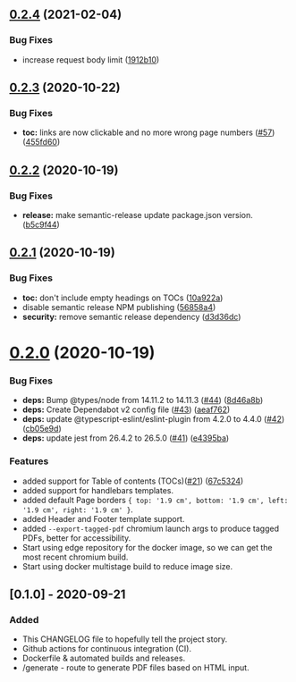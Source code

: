 ## [0.2.4](https://github.com/isneezy/pdf-generator-service/compare/v0.2.3...v0.2.4) (2021-02-04)


### Bug Fixes

* increase request body limit ([1912b10](https://github.com/isneezy/pdf-generator-service/commit/1912b104bc23aeb3c6aa8f05f93a70da44c04fd6))

## [0.2.3](https://github.com/isneezy/pdf-generator-service/compare/v0.2.2...v0.2.3) (2020-10-22)


### Bug Fixes

* **toc:** links are now clickable and no more wrong page numbers ([#57](https://github.com/isneezy/pdf-generator-service/issues/57)) ([455fd60](https://github.com/isneezy/pdf-generator-service/commit/455fd6084cc5fac01233aa5d3c7c8e3bbcadbfaf))

## [0.2.2](https://github.com/isneezy/pdf-generator-service/compare/v0.2.1...v0.2.2) (2020-10-19)


### Bug Fixes

* **release:** make semantic-release update package.json version. ([b5c9f44](https://github.com/isneezy/pdf-generator-service/commit/b5c9f44594d3af8e72cc73752b52b9a9d2ad07a4))

## [0.2.1](https://github.com/isneezy/pdf-generator-service/compare/v0.2.0...v0.2.1) (2020-10-19)


### Bug Fixes

* **toc:** don't include empty headings on TOCs ([10a922a](https://github.com/isneezy/pdf-generator-service/commit/10a922a18446f31f56f183e470cf529971a21bfc))
* disable semantic release NPM publishing ([56858a4](https://github.com/isneezy/pdf-generator-service/commit/56858a4eb80e12394dd5117a02ce5afede463b97))
* **security:** remove semantic release dependency ([d3d36dc](https://github.com/isneezy/pdf-generator-service/commit/d3d36dc1d0b3988686b05d61752af814382e2bb7))

# [0.2.0](https://github.com/isneezy/pdf-generator-service/compare/v0.1.0...v0.2.0) (2020-10-19)

### Bug Fixes

* **deps:** Bump @types/node from 14.11.2 to 14.11.3 ([#44](https://github.com/isneezy/pdf-generator-service/issues/44)) ([8d46a8b](https://github.com/isneezy/pdf-generator-service/commit/8d46a8b963bab7cc54697d6956e7b3bbc2591db4))
* **deps:** Create Dependabot v2 config file ([#43](https://github.com/isneezy/pdf-generator-service/issues/43)) ([aeaf762](https://github.com/isneezy/pdf-generator-service/commit/aeaf762ebcb75d4ca80a55e9453dabd6e2f44866))
* **deps:** update @typescript-eslint/eslint-plugin from 4.2.0 to 4.4.0 ([#42](https://github.com/isneezy/pdf-generator-service/issues/42)) ([cb05e9d](https://github.com/isneezy/pdf-generator-service/commit/cb05e9dcc1f276ce337ecccb8fb27d260e4d9e4d))
* **deps:** update jest from 26.4.2 to 26.5.0 ([#41](https://github.com/isneezy/pdf-generator-service/issues/41)) ([e4395ba](https://github.com/isneezy/pdf-generator-service/commit/e4395bace9368f19205bc73d4f0d24b6ee9433f3))


### Features

* added support for Table of contents (TOCs)([#21](https://github.com/isneezy/pdf-generator-service/issues/21)) ([67c5324](https://github.com/isneezy/pdf-generator-service/commit/67c5324c4d387f321fb8b14f258fc8f7531d7e92))
* added support for handlebars templates.
* added default Page borders `{ top: '1.9 cm', bottom: '1.9 cm', left: '1.9 cm', right: '1.9 cm' }`.
* added Header and Footer template support.
* added `--export-tagged-pdf` chromium launch args to produce tagged PDFs, better for accessibility.
* Start using edge repository for the docker image, so we can get the most recent chromium build.
* Start using docker multistage build to reduce image size.

## [0.1.0] - 2020-09-21

### Added
- This CHANGELOG file to hopefully tell the project story.
- Github actions for continuous integration (CI).
- Dockerfile & automated builds and releases.
- /generate - route to generate PDF files based on HTML input.
